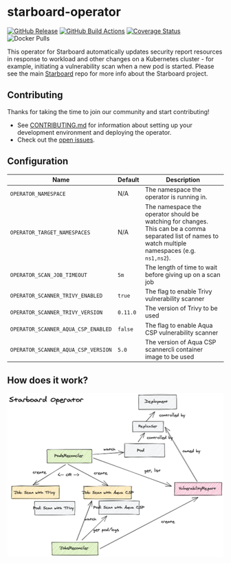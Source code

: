 # starboard-operator

[![GitHub Release][release-img]][release]
[![GitHub Build Actions][build-action-img]][actions]
[![Coverage Status][cov-img]][cov]
![Docker Pulls][docker-pulls]

This operator for Starboard automatically updates security report resources in response to workload and other changes on
a Kubernetes cluster - for example, initiating a vulnerability scan when a new pod is started. Please see the main
[Starboard][starboard] repo for more info about the Starboard project.

## Contributing

Thanks for taking the time to join our community and start contributing!

- See [CONTRIBUTING.md](CONTRIBUTING.md) for information about setting up your development environment and deploying the operator.
- Check out the [open issues](https://github.com/aquasecurity/starboard-operator/issues).

## Configuration

| Name                                    | Default              | Description |
|-----------------------------------------|----------------------|-------------|
| `OPERATOR_NAMESPACE`                    | N/A                  | The namespace the operator is running in. |
| `OPERATOR_TARGET_NAMESPACES`            | N/A                  | The namespace the operator should be watching for changes. This can be a comma separated list of names to watch multiple namespaces (e.g. `ns1,ns2`). |
| `OPERATOR_SCAN_JOB_TIMEOUT`             | `5m`                 | The length of time to wait before giving up on a scan job |
| `OPERATOR_SCANNER_TRIVY_ENABLED`        | `true`               | The flag to enable Trivy vulnerability scanner |
| `OPERATOR_SCANNER_TRIVY_VERSION`        | `0.11.0`             | The version of Trivy to be used |
| `OPERATOR_SCANNER_AQUA_CSP_ENABLED`     | `false`              | The flag to enable Aqua CSP vulnerability scanner |
| `OPERATOR_SCANNER_AQUA_CSP_VERSION`     | `5.0`                | The version of Aqua CSP scannercli container image to be used |

## How does it work?

![](docs/starboard-operator.png)

[release-img]: https://img.shields.io/github/release/aquasecurity/starboard-operator.svg?logo=github
[release]: https://github.com/aquasecurity/starboard-operator/releases
[build-action-img]: https://github.com/aquasecurity/starboard-operator/workflows/build/badge.svg
[actions]: https://github.com/aquasecurity/starboard-operator/actions
[cov-img]: https://codecov.io/github/aquasecurity/starboard-operator/branch/master/graph/badge.svg
[cov]: https://codecov.io/github/aquasecurity/starboard-operator
[docker-pulls]: https://img.shields.io/docker/pulls/aquasec/starboard-operator?logo=docker

[starboard]: https://github.com/aquasecurity/starboard
